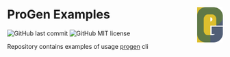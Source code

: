 # ProGen Examples <img align="right" src=".github/assets/PG1-4-1.png" alt="drawing"  width="60" />

![GitHub last commit](https://img.shields.io/github/last-commit/kozmod/progen)
![GitHub MIT license](https://img.shields.io/github/license/kozmod/progen)

Repository contains examples of usage [progen](https://github.com/kozmod/progen#progen-) cli